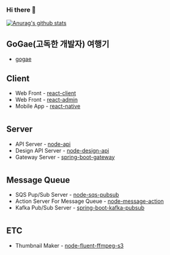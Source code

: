 ### Hi there 👋
<!-- [![Top Langs](https://github-readme-stats.vercel.app/api/top-langs/?username=awakelife93&layout=compact)](https://github.com/anuraghazra/github-readme-stats) -->
[![Anurag's github stats](https://github-readme-stats.vercel.app/api?username=awakelife93&show_icons=true&theme=dark)](https://github.com/anuraghazra/github-readme-stats)

## GoGae(고독한 개발자) 여행기
* [gogae](https://github.com/awakelife93/gogae)
## Client
* Web Front - [react-client](https://github.com/awakelife93/react-template)
* Web Front - [react-admin](https://github.com/awakelife93/react-admin-template)
* Mobile App - [react-native](https://github.com/awakelife93/react-native-template)
#
## Server
* API Server - [node-api](https://github.com/awakelife93/node-api-template)
* Design API Server - [node-design-api](https://github.com/awakelife93/node-design-template)
* Gateway Server - [spring-boot-gateway](https://github.com/awakelife93/spring-boot-gateway)
#
## Message Queue
* SQS Pup/Sub Server - [node-sqs-pubsub](https://github.com/awakelife93/node-sqs-pubsub)
* Action Server For Message Queue  - [node-message-action](https://github.com/awakelife93/node-message-action)
* Kafka Pub/Sub Server - [spring-boot-kafka-pubsub](https://github.com/awakelife93/spring-boot-kafka-pubsub)
#
## ETC
* Thumbnail Maker - [node-fluent-ffmpeg-s3](https://github.com/awakelife93/thumbnail_maker)
<!--
**HyunwooP/HyunwooP** is a ✨ _special_ ✨ repository because its `README.md` (this file) appears on your GitHub profile.

Here are some ideas to get you started:

- 🔭 I’m currently working on ...
- 🌱 I’m currently learning ...
- 👯 I’m looking to collaborate on ...
- 🤔 I’m looking for help with ...
- 💬 Ask me about ...
- 📫 How to reach me: ...
- 😄 Pronouns: ...
- ⚡ Fun fact: ...
-->
